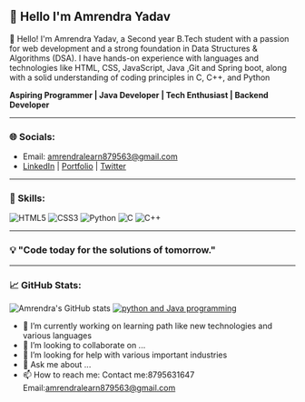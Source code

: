 ## 👋 Hello I'm Amrendra Yadav 

👋 Hello! I'm Amrendra Yadav, a Second year B.Tech student with a passion for web development and a strong foundation in Data Structures & Algorithms (DSA). I have hands-on experience with languages and technologies like HTML, CSS, JavaScript, Java ,Git and Spring boot, along with a solid understanding of coding principles in C, C++, and Python



**Aspiring Programmer | Java Developer | Tech Enthusiast | Backend Developer**

---

### 🌐 Socials:
- Email: amrendralearn879563@gmail.com
- [LinkedIn](https://www.linkedin.com/in/amrendra-yadav-680351298) | [Portfolio](https://yourportfolio.com) | [Twitter](https://twitter.com)

---

### 🚀 Skills:
![HTML5](https://img.shields.io/badge/HTML5-E34F26?style=for-the-badge&logo=html5&logoColor=white)
![CSS3](https://img.shields.io/badge/CSS3-1572B6?style=for-the-badge&logo=css3&logoColor=white)
![Python](https://img.shields.io/badge/Python-3776AB?style=for-the-badge&logo=python&logoColor=white)
![C](https://img.shields.io/badge/C-00599C?style=for-the-badge&logo=c&logoColor=white)
![C++](https://img.shields.io/badge/C++-00599C?style=for-the-badge&logo=cplusplus&logoColor=white)

---

### 💡 "Code today for the solutions of tomorrow."

---

### 📈 GitHub Stats:
![Amrendra's GitHub stats](https://github-readme-stats.vercel.app/api?username=AmrendraYadav&show_icons=true&theme=radical)
[![python and Java programming](https://github-readme-stats.vercel.app/api/top-langs/?username=AmrendraYadav&layout=compact&theme=radical)](https://github.com/AmrendraYadav/github-readme-stats)

- 🔭 I’m currently working on learning path like new technologies and various languages 
- 👯 I’m looking to collaborate on ...
- 🤔 I’m looking for help with various important industries 
- 💬 Ask me about ...
- 📫 How to reach me: Contact me:8795631647
                      Email:amrendralearn879563@gmail.com
  
